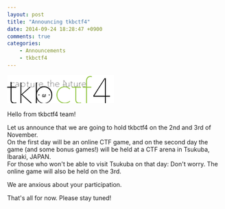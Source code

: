 ```yaml
---
layout: post
title: "Announcing tkbctf4"
date: 2014-09-24 18:28:47 +0900
comments: true
categories: 
    - Announcements
    - tkbctf4
---
```


![tkbctf4 logo](/images/4th_logo.png)

Hello from tkbctf4 team!

Let us announce that we are going to hold tkbctf4 on the 2nd and 3rd of November.<br />
On the first day will be an online CTF game, and on the second day the game (and some bonus games!) will be held at a CTF arena in Tsukuba, Ibaraki, JAPAN.<br />
For those who won't be able to visit Tsukuba on that day: Don't worry. The online game will also be held on the 3rd.

We are anxious about your participation.

That's all for now. Please stay tuned!
